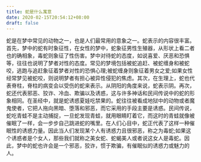 ```yaml
---
title: 蛇是什么寓意
date: 2020-02-15T20:54:12+08:00
draft: false
---
```


蛇是在梦中常见的动物之一，也是人们最常用的意象之一。蛇表示的内容很丰富。首先，梦中的蛇有时象征性，在女性的梦中，蛇象征男性生殖器，从形状上看二者也的确相象，毒蛇则象征了性伤害。梦中对待蛇的态度，如说喜爱、厌恶和恐惧等，往往也说明了梦者对性的态度。常见的梦境包括被蛇追赶、被蛇缠身和被蛇咬，逃跑与追赶象征着梦者对性的恐惧心理;被蛇缠身则象征着男女之爱;如果女性经常梦见被蛇咬，则说明梦者有担心被异性侵犯的焦虑。其次，在生理上，蛇也代表脊柱，脊柱的病变会以受伤的蛇来表示。从阴阳的角度来说，蛇表示阴。再次，蛇还代表邪恶、狡诈、冷血、欺骗以及诱惑，这与许多神话和民间传说中的蛇的形象相同。在圣经中，就是蛇诱惑夏娃吃禁果的。蛇往往被看成地狱中的动物或者魔鬼使者，它把人拖向黑暗、堕落和邪恶，而它采用的手段主要是诱惑。民间传说，蛇吃青蛙不是主动捕捉，一旦蛇发现青蛙，就用眼睛盯着它，而这时的青蛙就像被催眠了一样，会一步步自己跳进蛇的嘴里。在人们心目中，蛇正代表了这样一种催眠性的诱惑力量。因此当人们发现某个人有诱惑力且很邪恶，称之为毒蛇;如果这个诱惑者是个女人，那些我们就称之美女蛇、蛇蝎美人或者说这女人是毒蛇。因此，梦中的蛇也许会是一个邪恶，狡诈，惯于欺骗，有催眠似的诱惑力或魅力的人。